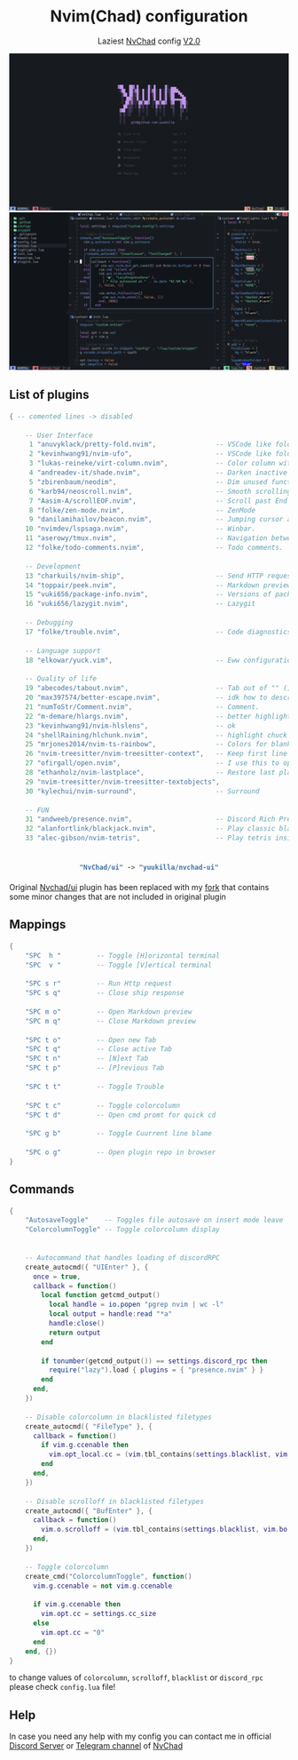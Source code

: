 <h1 align="center">Nvim(Chad) configuration</h1>
<p align="center">
    Laziest 
    <a href="https://github.com/NvChad/NvChad">NvChad</a>
    config 
    <a href="https://yuukilla.github.io">V2.0</a>
</p>


![chadConfig](./img/dashboard.png)
![preview1](./img/preview1.png)


## List of plugins
```lua
{ -- comented lines -> disabled

    -- User Interface 
     1 "anuvyklack/pretty-fold.nvim",               -- VSCode like folding
     2 "kevinhwang91/nvim-ufo",                     -- VSCode like folding x2
     3 "lukas-reineke/virt-column.nvim",            -- Color column with custom content
     4 "andreadev-it/shade.nvim",                   -- Darken inactive buffers
     5 "zbirenbaum/neodim",                         -- Dim unused functions variables etc
     6 "karb94/neoscroll.nvim",                     -- Smooth scrolling
     7 "Aasim-A/scrollEOF.nvim",                    -- Scroll past End of file
     8 "folke/zen-mode.nvim",                       -- ZenMode
     9 "danilamihailov/beacon.nvim",                -- Jumping cursor animation
    10 "nvimdev/lspsaga.nvim",                      -- Winbar.
    11 "aserowy/tmux.nvim",                         -- Navigation between nvim and tmux panes
    12 "folke/todo-comments.nvim",                  -- Todo comments.

    -- Development
    13 "charkuils/nvim-ship",                       -- Send HTTP request just like in postman
    14 "toppair/peek.nvim",                         -- Markdown preview plugin
    15 "vuki656/package-info.nvim",                 -- Versions of packages in package.json
    16 "vuki656/lazygit.nvim",                      -- Lazygit

    -- Debugging
    17 "folke/trouble.nvim",                        -- Code diagnostics

    -- Language support
    18 "elkowar/yuck.vim",                          -- Eww configuration language

    -- Quality of life
    19 "abecodes/tabout.nvim",                      -- Tab out of "" () [] {} etc.
    20 "max397574/better-escape.nvim",              -- idk how to describe
    21 "numToStr/Comment.nvim",                     -- Comment.
    22 "m-demare/hlargs.nvim",                      -- better highlighting of args
    23 "kevinhwang91/nvim-hlslens",                 -- ok
    24 "shellRaining/hlchunk.nvim",                 -- highlight chuck of code (makes folds look cleaner)
    25 "mrjones2014/nvim-ts-rainbow",               -- Colors for blankline
    26 "nvim-treesitter/nvim-treesitter-context",   -- Keep first line of function, class etc on top
    27 "ofirgall/open.nvim",                        -- I use this to open plugin repos from plugins.lua
    28 "ethanholz/nvim-lastplace",                  -- Restore last place of cursor
    29 "nvim-treesitter/nvim-treesitter-textobjects",
    30 "kylechui/nvim-surround",                    -- Surround

    -- FUN
    31 "andweeb/presence.nvim",                     -- Discord Rich Presence
    32 "alanfortlink/blackjack.nvim",               -- Play classic blackjack inside neovim
    33 "alec-gibson/nvim-tetris",                   -- Play tetris inside neovim
 
```

<h4 align="center">

```lua
"NvChad/ui" -> "yuukilla/nvchad-ui"
```

</h4>
Original
<a href="https://github.com/NvChad/ui">Nvchad/ui</a>
plugin has been replaced with my
<a href="https://github.com/yuukilla/nvchad-ui">fork</a>
that contains some minor changes that are not included in original plugin


## Mappings
```lua
{
    "SPC  h "         -- Toggle [H]orizontal terminal
    "SPC  v "         -- Toggle [V]ertical terminal

    "SPC s r"         -- Run Http request
    "SPC s q"         -- Close ship response
    
    "SPC m o"         -- Open Markdown preview
    "SPC m q"         -- Close Markdown preview

    "SPC t o"         -- Open new Tab
    "SPC t q"         -- Close active Tab
    "SPC t n"         -- [N]ext Tab
    "SPC t p"         -- [P]revious Tab

    "SPC t t"         -- Toggle Trouble

    "SPC t c"         -- Toggle colorcolumn
    "SPC t d"         -- Open cmd promt for quick cd

    "SPC g b"         -- Toggle Cuurrent line blame

    "SPC o g"         -- Open plugin repo in browser
}
```

## Commands 
```lua
{
    "AutosaveToggle"    -- Toggles file autosave on insert mode leave
    "ColorcolumnToggle" -- Toggle colorcolumn display

   
    -- Autocommand that handles loading of discordRPC
    create_autocmd({ "UIEnter" }, {
      once = true,
      callback = function()
        local function getcmd_output()
          local handle = io.popen "pgrep nvim | wc -l"
          local output = handle:read "*a"
          handle:close()
          return output
        end

        if tonumber(getcmd_output()) == settings.discord_rpc then
          require("lazy").load { plugins = { "presence.nvim" } }
        end
      end,
    })

    -- Disable colorcolumn in blacklisted filetypes
    create_autocmd({ "FileType" }, {
      callback = function()
        if vim.g.ccenable then
          vim.opt_local.cc = (vim.tbl_contains(settings.blacklist, vim.bo.ft) and "0" or settings.cc_size)
        end
      end,
    })

    -- Disable scrolloff in blacklisted filetypes
    create_autocmd({ "BufEnter" }, {
      callback = function()
        vim.o.scrolloff = (vim.tbl_contains(settings.blacklist, vim.bo.ft) and 0 or settings.so_size)
      end,
    })

    -- Toggle colorcolumn
    create_cmd("ColorcolumnToggle", function()
      vim.g.ccenable = not vim.g.ccenable

      if vim.g.ccenable then
        vim.opt.cc = settings.cc_size
      else
        vim.opt.cc = "0"
      end
    end, {})
}
```

to change values of `colorcolumn`, `scrolloff`, `blacklist` or `discord_rpc` please check `config.lua` file!

## Help
In case you need any help with my config you can contact me in official
<a href="https://discord.com/invite/gADmkJb9Fb">Discord Server</a> or 
<a href="https://t.me/nvchad_tg">Telegram channel</a> of <a href="https://nvchad.com">NvChad</a>
